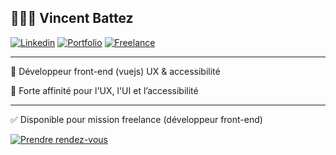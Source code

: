 ## 🙋🏻‍♂️ Vincent Battez

[![Linkedin](https://img.shields.io/badge/Profil-0077B5?style=for-the-badge&logo=linkedin&logoColor=white)](https://vincentbattez.dev/go/linkedin?s=gh)
[![Portfolio](https://img.shields.io/badge/Portfolio-FFFFFF?style=for-the-badge&logo=react&logoColor=black)](https://vincentbattez.dev/)
[![Freelance](https://img.shields.io/badge/Freelance-DB5762?style=for-the-badge&logo=MasterCard&logoColor=white)](https://vincentbattez.dev/go/linkedin?s=gh)

---

🏅 Développeur front-end (vuejs) UX & accessibilité

🚀 Forte affinité pour l'UX, l'UI et l’accessibilité

---

✅ Disponible pour mission freelance (développeur front-end)

[![Prendre rendez-vous](https://img.shields.io/badge/Prendre_RDV-00897B?style=for-the-badge&logo=GoogleMeet&logoColor=white)](https://vincentbattez.dev/go/call?s=gh)
